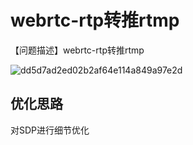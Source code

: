 # webrtc-rtp转推rtmp

【问题描述】webrtc-rtp转推rtmp


![dd5d7ad2ed02b2af64e114a849a97e2d](https://github.com/user-attachments/assets/d9a7b4d8-9151-41f0-adc3-2738533e937b)

## 优化思路

对SDP进行细节优化

